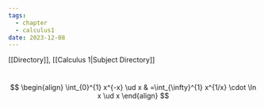 ```yaml
---
tags:
  - chapter
  - calculus1
date: 2023-12-08
---
```

[[Directory]], [[Calculus 1|Subject Directory]]
# 
## 
### 
$$
\begin{align}
 \int_{0}^{1} x^{-x} \ud x   & =\int_{\infty}^{1} x^{1/x} \cdot \ln x \ud x  
 \end{align}
$$